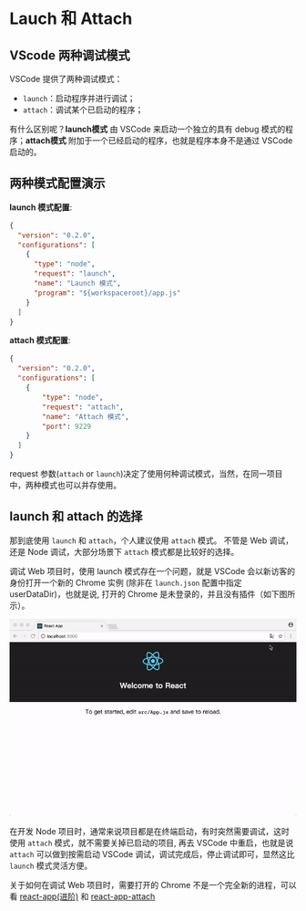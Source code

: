 # Lauch 和 Attach

## VScode 两种调试模式

VSCode 提供了两种调试模式：

- `launch`：启动程序并进行调试；
- `attach`：调试某个已启动的程序；

有什么区别呢？**launch模式** 由 VSCode 来启动一个独立的具有 debug 模式的程序；**attach模式** 附加于一个已经启动的程序，也就是程序本身不是通过 VSCode 启动的。


## 两种模式配置演示

**launch 模式配置**:

```json
{
  "version": "0.2.0",
  "configurations": [
    {
      "type": "node",
      "request": "launch",
      "name": "Launch 模式",
      "program": "${workspaceroot}/app.js"
    }
  ]
}
```

**attach 模式配置**:

```json
{
  "version": "0.2.0",
  "configurations": [
    {
        "type": "node",
        "request": "attach",
        "name": "Attach 模式",
        "port": 9229
    }
  ]
}
```

request 参数(`attach` or `launch`)决定了使用何种调试模式，当然，在同一项目中，两种模式也可以并存使用。


## launch 和 attach 的选择

那到底使用 `launch` 和 `attach`，个人建议使用 `attach` 模式。
不管是 Web 调试，还是 Node 调试，大部分场景下 `attach` 模式都是比较好的选择。

调试 Web 项目时，使用 launch 模式存在一个问题，就是 VSCode 会以新访客的身份打开一个新的 Chrome 实例 (除非在 `launch.json` 配置中指定 userDataDir)，也就是说, 打开的 Chrome 是未登录的，并且没有插件（如下图所示）。

![chrome-not-login](/screenshots/chrome-not-login.gif)

在开发 Node 项目时，通常来说项目都是在终端启动，有时突然需要调试，这时使用 `attach` 模式，就不需要关掉已启动的项目, 再去 VSCode 中重启，也就是说 `attach` 可以做到按需启动 VSCode 调试，调试完成后，停止调试即可，显然这比 `launch` 模式灵活方便。


关于如何在调试 Web 项目时，需要打开的 Chrome 不是一个完全新的进程，可以看 [react-app(进阶)](/JavaScript/react-app/README.md#进阶) 和 [react-app-attach](/JavaScript/react-app-attach/README.md)
